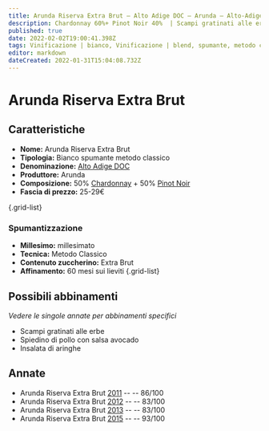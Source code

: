 ```yaml
---
title: Arunda Riserva Extra Brut – Alto Adige DOC – Arunda – Alto-Adige (IT) – 25-29€ – 2★-5★
description: Chardonnay 60%+ Pinot Noir 40%  | Scampi gratinati alle erbe – Spiedino di pollo con salsa avocado – Insalata di aringhe – –
published: true
date: 2022-02-02T19:00:41.398Z
tags: Vinificazione | bianco, Vinificazione | blend, spumante, metodo classico, Vitigni | Chardonnay, pinot nero, Vitigni | Pinot bianco, Regione | Alto-Adige (IT), pinot noir, extra-brut, millesimato, scampi gratinati alle erbe, spiedino di pollo con salsa avocado, insalata di aringhe, valutazioni | 5 stelle, Prezzi | 25-29€
editor: markdown
dateCreated: 2022-01-31T15:04:08.732Z
---
```


# Arunda Riserva Extra Brut

## Caratteristiche
- **Nome:** Arunda Riserva Extra Brut 
- **Tipologia:** Bianco spumante metodo classico
- **Denominazione:** [Alto Adige DOC](/denominazioni/Alto-Adige/DOC/Alto-Adige)
- **Produttore:** Arunda 
- **Composizione:**  50% [Chardonnay](/vitigni/Francia/chardonnay) + 50% [Pinot Noir](/vitigni/Francia/pinot-noir)
- **Fascia di prezzo:** 25-29€

{.grid-list}

### Spumantizzazione
- **Millesimo:** millesimato
- **Tecnica:** Metodo Classico
- **Contenuto zuccherino:** Extra Brut
- **Affinamento:** 60 mesi sui lieviti
{.grid-list}

## Possibili abbinamenti
*Vedere le singole annate per abbinamenti specifici*

- Scampi gratinati alle erbe
- Spiedino di pollo con salsa avocado
- Insalata di aringhe

## Annate

- Arunda Riserva Extra Brut [2011](/vini/Italia/Alto-Adige/Arunda/Arunda-Riserva-Extra-Brut/2011) -- <span class="star-3"></span> -- 86/100
- Arunda Riserva Extra Brut [2012](/vini/Italia/Alto-Adige/Arunda/Arunda-Riserva-Extra-Brut/2012) -- <span class="star-2"></span> -- 83/100
- Arunda Riserva Extra Brut [2013](/vini/Italia/Alto-Adige/Arunda/Arunda-Riserva-Extra-Brut/2013) -- <span class="star-2"></span> -- 83/100
- Arunda Riserva Extra Brut [2015](/vini/Italia/Alto-Adige/Arunda/Arunda-Riserva-Extra-Brut/2015) -- <span class="star-5"></span> -- 93/100
